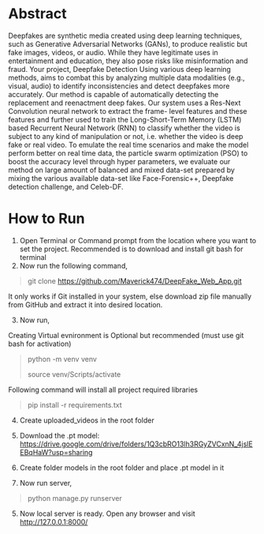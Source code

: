 # Abstract

Deepfakes are synthetic media created using deep learning techniques, such as Generative Adversarial Networks (GANs), to produce realistic but fake images, videos, or audio. While they have legitimate uses in entertainment and education, they also pose risks like misinformation and fraud. Your project, Deepfake Detection Using various deep learning methods, aims to combat this by analyzing multiple data modalities (e.g., visual, audio) to identify inconsistencies and detect deepfakes more accurately. Our method is capable of automatically detecting the replacement and reenactment deep fakes. Our system uses a Res-Next Convolution neural network to extract the frame- level features and these features and further used to train the Long-Short-Term Memory (LSTM) based Recurrent Neural Network (RNN) to classify whether the video is subject to any kind of manipulation or not, i.e. whether the video is deep fake or real video. To emulate the real time scenarios and make the model perform better on real time data, the particle swarm optimization (PSO) to boost the accuracy level through hyper parameters, we evaluate our method on large amount of balanced and mixed data-set prepared by mixing the various available data-set like Face-Forensic++, Deepfake detection challenge, and Celeb-DF.

# How to Run

1. Open Terminal or Command prompt from the location where you want to set the project. Recommended is to download and install git bash for terminal
2. Now run the following command,
> git clone https://github.com/Maverick474/DeepFake_Web_App.git

It only works if Git installed in your system, else download zip file manually from GitHub and extract it into desired location.

3. Now run,

Creating Virtual evnironment is Optional but recommended (must use git bash for activation)
> python -m venv venv
> 
> source venv/Scripts/activate

Following command will install all project required libraries
> pip install -r requirements.txt

4. Create uploaded_videos in the root folder

5. Download the .pt model: https://drive.google.com/drive/folders/1Q3cbRO13lh3RGyZVCxnN_4jslEEBqHaW?usp=sharing

6. Create folder models in the root folder and place .pt model in it

7. Now run server,
> python manage.py runserver

5. Now local server is ready. Open any browser and visit http://127.0.0.1:8000/
